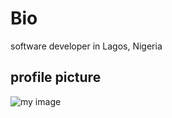 # Bio
software developer in Lagos, Nigeria
## profile picture
![my image](https://www.google.com/search?q=ydev+logo&sxsrf=ALeKk03WpU6S8fX-xGEUtMysgH0v4hI5FA:1610975869572&source=lnms&tbm=isch&sa=X&ved=2ahUKEwiZ-MnjyKXuAhXT8uAKHX4_AV8Q_AUoAXoECBEQAw#imgrc=ArSKaNMb3ByG2M)

